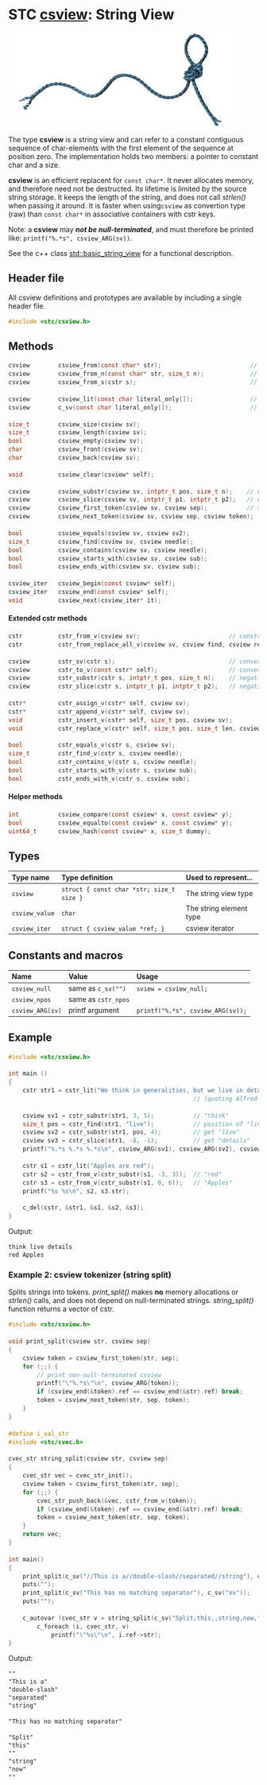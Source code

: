 # STC [csview](../include/stc/csview.h): String View
![String](pics/string.jpg)

The type **csview** is a string view and can refer to a constant contiguous sequence of char-elements with the first
element of the sequence at position zero. The implementation holds two members: a pointer to constant char and a size.

**csview** is an efficient replacent for `const char*`. It never allocates memory, and therefore need not be destructed.
Its lifetime is limited by the source string storage. It keeps the length of the string, and does not call *strlen()*
when passing it around. It is faster when using`csview` as convertion type (raw) than `const char*` in associative
containers with cstr keys.

Note: a **csview** may ***not be null-terminated***, and must therefore be printed like: 
`printf("%.*s", csview_ARG(sv))`.

See the c++ class [std::basic_string_view](https://en.cppreference.com/w/cpp/string/basic_string_view) for a functional
description.

## Header file

All csview definitions and prototypes are available by including a single header file.

```c
#include <stc/csview.h>
```
## Methods

```c
csview        csview_from(const char* str);                         // make csview from const char*
csview        csview_from_n(const char* str, size_t n);             // construct 
csview        csview_from_s(cstr s);                                // same as cstr_sv()

csview        csview_lit(const char literal_only[]);                // make csview from literal, no strlen()
csview        c_sv(const char literal_only[]);                      // same as csview_lit()

size_t        csview_size(csview sv);
size_t        csview_length(csview sv);
bool          csview_empty(csview sv);
char          csview_front(csview sv);
char          csview_back(csview sv);

void          csview_clear(csview* self);

csview        csview_substr(csview sv, intptr_t pos, size_t n);    // negative pos count from end
csview        csview_slice(csview sv, intptr_t p1, intptr_t p2);   // negative p1, p2 count from end
csview        csview_first_token(csview sv, csview sep);           // see split example below.
csview        csview_next_token(csview sv, csview sep, csview token);

bool          csview_equals(csview sv, csview sv2);
size_t        csview_find(csview sv, csview needle);
bool          csview_contains(csview sv, csview needle);
bool          csview_starts_with(csview sv, csview sub);
bool          csview_ends_with(csview sv, csview sub);

csview_iter   csview_begin(const csview* self);
csview_iter   csview_end(const csview* self);
void          csview_next(csview_iter* it);
```
#### Extended cstr methods
```c
cstr          cstr_from_v(csview sv);                         // construct cstr from csview
cstr          cstr_from_replace_all_v(csview sv, csview find, csview replace);

csview        cstr_sv(cstr s);                                // convert to csview from cstr
csview        cstr_to_v(const cstr* self);                    // convert to csview from cstr*
csview        cstr_substr(cstr s, intptr_t pos, size_t n);    // negative pos counts from end
csview        cstr_slice(cstr s, intptr_t p1, intptr_t p2);   // negative p1, p2 counts from end

cstr*         cstr_assign_v(cstr* self, csview sv);
cstr*         cstr_append_v(cstr* self, csview sv);
void          cstr_insert_v(cstr* self, size_t pos, csview sv);
void          cstr_replace_v(cstr* self, size_t pos, size_t len, csview sv);

bool          cstr_equals_v(cstr s, csview sv);
size_t        cstr_find_v(cstr s, csview needle);
bool          cstr_contains_v(cstr s, csview needle);
bool          cstr_starts_with_v(cstr s, csview sub);
bool          cstr_ends_with_v(cstr s, csview sub);
```
#### Helper methods
```c
int           csview_compare(const csview* x, const csview* y);
bool          csview_equalto(const csview* x, const csview* y);
uint64_t      csview_hash(const csview* x, size_t dummy);
```
## Types

| Type name       | Type definition                           | Used to represent...     |
|:----------------|:------------------------------------------|:-------------------------|
| `csview`        | `struct { const char *str; size_t size }` | The string view type     |
| `csview_value`  | `char`                                    | The string element type  |
| `csview_iter`   | `struct { csview_value *ref; }`           | csview iterator          |

## Constants and macros

| Name             | Value               | Usage                             |
|:-----------------|:--------------------|:----------------------------------|
| `csview_null`    | same as `c_sv("")`  | `sview = csview_null;`            |
| `csview_npos`    | same as `cstr_npos` |                                   |
| `csview_ARG(sv)` | printf argument     | `printf("%.*s", csview_ARG(sv));` |

## Example
```c
#include <stc/csview.h>

int main ()
{
    cstr str1 = cstr_lit("We think in generalities, but we live in details.");
                                                    // (quoting Alfred N. Whitehead)

    csview sv1 = cstr_substr(str1, 3, 5);           // "think"
    size_t pos = cstr_find(str1, "live");           // position of "live" in str1
    csview sv2 = cstr_substr(str1, pos, 4);         // get "live"
    csview sv3 = cstr_slice(str1, -8, -1);          // get "details"
    printf("%.*s %.*s %.*s\n", csview_ARG(sv1), csview_ARG(sv2), csview_ARG(sv3));

    cstr s1 = cstr_lit("Apples are red");
    cstr s2 = cstr_from_v(cstr_substr(s1, -3, 3));  // "red"
    cstr s3 = cstr_from_v(cstr_substr(s1, 0, 6));   // "Apples"
    printf("%s %s\n", s2, s3.str);

    c_del(cstr, &str1, &s1, &s2, &s3);
}
```
Output:
```
think live details
red Apples
```

### Example 2: csview tokenizer (string split)
Splits strings into tokens. *print_split()* makes **no** memory allocations or *strlen()* calls,
and does not depend on null-terminated strings. *string_split()* function returns a vector of cstr.
```c
#include <stc/csview.h>

void print_split(csview str, csview sep)
{
    csview token = csview_first_token(str, sep);
    for (;;) {
        // print non-null-terminated csview
        printf("\"%.*s\"\n", csview_ARG(token));
        if (csview_end(&token).ref == csview_end(&str).ref) break;
        token = csview_next_token(str, sep, token);
    }
}

#define i_val_str
#include <stc/cvec.h>

cvec_str string_split(csview str, csview sep)
{
    cvec_str vec = cvec_str_init();
    csview token = csview_first_token(str, sep);
    for (;;) {
        cvec_str_push_back(&vec, cstr_from_v(token));
        if (csview_end(&token).ref == csview_end(&str).ref) break;
        token = csview_next_token(str, sep, token);
    }
    return vec;
}

int main()
{
    print_split(c_sv("//This is a//double-slash//separated//string"), c_sv("//"));
    puts("");
    print_split(c_sv("This has no matching separator"), c_sv("xx"));
    puts("");

    c_autovar (cvec_str v = string_split(c_sv("Split,this,,string,now,"), c_sv(",")), cvec_str_del(&v))
        c_foreach (i, cvec_str, v)
            printf("\"%s\"\n", i.ref->str);
}
```
Output:
```
""
"This is a"
"double-slash"
"separated"
"string"

"This has no matching separator"

"Split"
"this"
""
"string"
"now"
""


